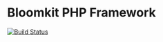Bloomkit PHP Framework
=========================

[![Build Status](https://travis-ci.org/bloomkit/bloomkit.svg?branch=master)](https://travis-ci.org/bloomkit/bloomkit)